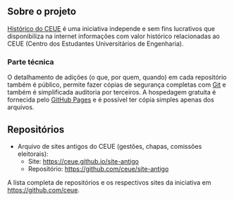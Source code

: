 ## Sobre o projeto
[Histórico do CEUE](https://ceue.github.io/) é uma iniciativa independe e sem
fins lucrativos que disponibiliza na internet informações com valor histórico
relacionadas ao CEUE (Centro dos Estudantes Universitários de Engenharia).

### Parte técnica

O detalhamento de adições (o que, por quem, quando) em cada repositório também
é público,  permite fazer cópias de segurança completas com [Git](https://git-scm.com/)
e também é simplificada auditoria por terceiros. A hospedagem gratuita é
fornecida pelo [GitHub Pages](https://pages.github.com/) e é possível ter cópia
simples apenas dos arquivos.

<!-- 
### Curadoria

-->

<!-- 
O objetivo geral desse projeto é ser um arquivo histórico relativo ao
<abbr title="Centro dos Estudantes Universitários de Engenharia">CEUE</abbr>,
centro acadêmico fundado em julho de 1903 vinculado então Escola de Engenharia de Porto Alegre,
que hoje faz parte da
<abbr title="Universidade Federal do Rio Grande do Sul">UFRGS</abbr>.
-->

## Repositórios

- Arquivo de sites antigos do CEUE (gestões, chapas, comissões eleitorais):
  - Site: <https://ceue.github.io/site-antigo>
  - Repositório: <https://github.com/ceue/site-antigo>

A lísta completa de repositórios e os respectivos sites da iniciativa em <https://github.com/ceue>.

<!--

- [Site Geral, Histórico do CEUE](https://ceue.github.io/) _([Ver repositório](https://github.com/ceue/ceue.github.io))_
- [Arquivo de sites antigos do CEUE (gestões, chapas, comissões eleitorais)](https://ceue.github.io/site-antigo) _([Ver repositório](https://github.com/ceue/site-antigo))_

-->